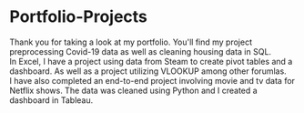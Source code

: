 # Portfolio-Projects
Thank you for taking a look at my portfolio.
You'll find my project preprocessing Covid-19 data as well as cleaning housing data in SQL.<br>
In Excel, I have a project using data from Steam to create pivot tables and a dashboard. As well as a project utilizing VLOOKUP among other forumlas.<br>
I have also completed an end-to-end project involving movie and tv data for Netflix shows. The data was cleaned using Python and I created a dashboard in Tableau.
